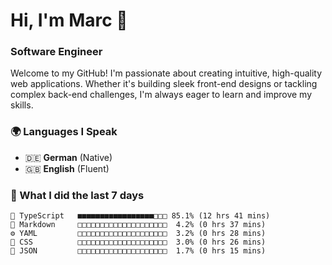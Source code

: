 # Hi, I'm Marc 👋 
### Software Engineer

Welcome to my GitHub! I'm passionate about creating intuitive, high-quality web applications. Whether it's building sleek front-end designs or tackling complex back-end challenges, I'm always eager to learn and improve my skills.  

### 🌍 Languages I Speak  
- 🇩🇪 **German** (Native)  
- 🇬🇧 **English** (Fluent)

### 🤯 What I did the last 7 days

```
🔷 TypeScript   ■■■■■■■■■■■■■■■■■□□□ 85.1% (12 hrs 41 mins)
📝 Markdown     □□□□□□□□□□□□□□□□□□□□  4.2% (0 hrs 37 mins)
⚙️ YAML         □□□□□□□□□□□□□□□□□□□□  3.2% (0 hrs 28 mins)
🎨 CSS          □□□□□□□□□□□□□□□□□□□□  3.0% (0 hrs 26 mins)
📄 JSON         □□□□□□□□□□□□□□□□□□□□  1.7% (0 hrs 15 mins)
```